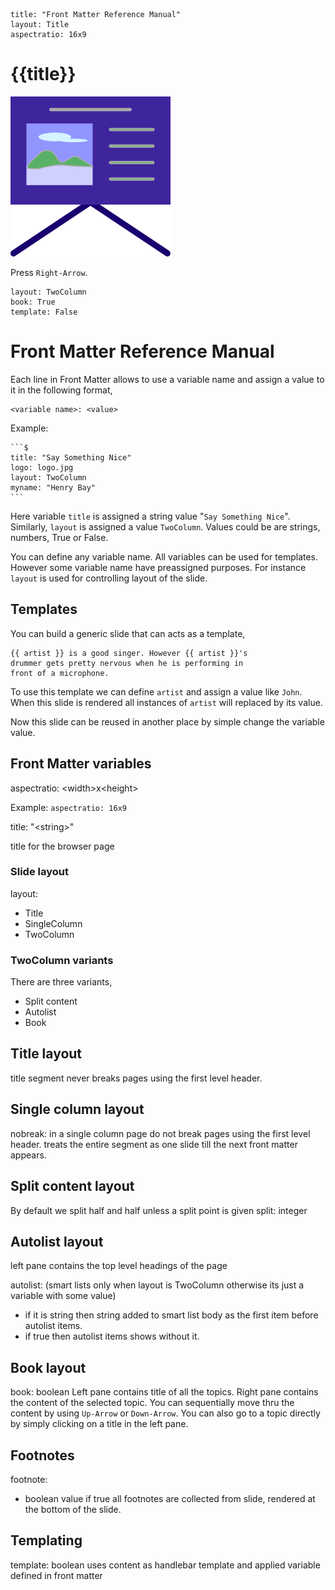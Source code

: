 ```$
title: "Front Matter Reference Manual"
layout: Title
aspectratio: 16x9
```
# {{title}}

<img class="s25" src="images/favicon.svg">

Press `Right-Arrow`.

```$
layout: TwoColumn
book: True
template: False 
```
# Front Matter Reference Manual

Each line in Front Matter allows to use a variable name and assign a value to it in the following
format,
```
<variable name>: <value> 
```

Example:

    ```$
    title: "Say Something Nice"
    logo: logo.jpg
    layout: TwoColumn
    myname: "Henry Bay"
    ```

Here variable `title` is assigned a string value "`Say Something Nice`".
Similarly, `layout` is assigned a value `TwoColumn`.
Values could be are strings, numbers, True or False.

You can define any variable name. All variables can be used for templates.
However some variable name have
preassigned purposes. For instance `layout` is used for controlling
layout of the slide. 

## Templates

You can build a generic slide that can acts as a template,
```
{{ artist }} is a good singer. However {{ artist }}'s
drummer gets pretty nervous when he is performing in
front of a microphone.  
```

To use this template we can define `artist` and assign a
value like `John`.
When this slide is rendered all instances of `artist`
will replaced by its value.

Now this slide can be reused in another place by simple
change the variable value. 


## Front Matter variables

aspectratio: &lt;width&gt;x&lt;height&gt;

Example: `aspectratio: 16x9`

title: "&lt;string&gt;"

title for the browser page


### Slide layout
layout: 
* Title
* SingleColumn
* TwoColumn

### TwoColumn variants
There are three variants,
* Split content
* Autolist
* Book


## Title layout
title segment never breaks pages using the first level header.

## Single column layout
nobreak:
in a single column page do not break pages using the first level header.
treats the entire segment as one slide till the next front matter appears.



## Split content layout
By default we split half and half unless a split point is given
split:
    integer

## Autolist layout
left pane contains the top level headings of the page

autolist: (smart lists only when layout is TwoColumn otherwise its just a variable with some value)
- if it is string then string added to smart list body as the first item before autolist items.
- if true then autolist items shows without it.

## Book layout
book: boolean
Left pane contains title of all the topics.
Right pane contains the content of the selected topic. 
You can sequentially move thru the content by using
`Up-Arrow` or `Down-Arrow`. You can also go to
a topic directly by simply clicking on a title in the left pane.

## Footnotes
footnote:
  - boolean value
if true all footnotes are collected from slide, rendered at the bottom of the slide.





## Templating 
template: boolean
uses content as handlebar template and applied variable defined in front matter 

